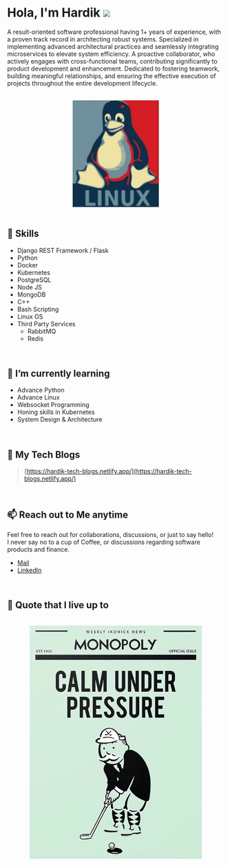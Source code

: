 # Hola, I'm Hardik <img src="https://raw.githubusercontent.com/MartinHeinz/MartinHeinz/master/wave.gif" width="30px">

A result-oriented software professional having 1+ years of experience, with a proven track record in architecting robust
systems. Specialized in implementing advanced architectural practices and seamlessly integrating microservices to
elevate system efficiency. A proactive collaborator, who actively engages with cross-functional teams, contributing
significantly to product development and enhancement. Dedicated to fostering teamwork, building meaningful
relationships, and ensuring the effective execution of projects throughout the entire development lifecycle.

<br/>

<div align="center">
    <img src="./linux.png" width="200px">
</div>

<br/>

## 🔧 Skills

- Django REST Framework / Flask
- Python
- Docker
- Kubernetes
- PostgreSQL
- Node JS
- MongoDB
- C++
- Bash Scripting
- Linux OS
- Third Party Services
    - RabbitMQ
    - Redis

<br/>

## 🌱 I’m currently learning

- Advance Python
- Advance Linux
- Websocket Programming
- Honing skills in Kubernetes
- System Design & Architecture

<br/>

## 🚀 My Tech Blogs

> [https://hardik-tech-blogs.netlify.app/](https://hardik-tech-blogs.netlify.app/)

<br/>

## 📫 Reach out to Me anytime

Feel free to reach out for collaborations, discussions, or just to say hello!
<br/>
I never say no to a cup of Coffee, or discussions regarding software products and finance.

- [Mail](mailto:hardikambati99@gmail.com)
- [LinkedIn](https://www.linkedin.com/in/hardik-ambati)

<br/>

## 💬 Quote that I live up to

<br/>

<div align="center">
<img src="./calm_under_pressure.jpg" width="400px">
</div>
